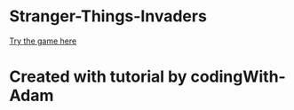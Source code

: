 # Stranger-Things-Invaders

[Try the game here](https://strangerthings-invaders.netlify.app/)

# Created with tutorial by codingWith-Adam

